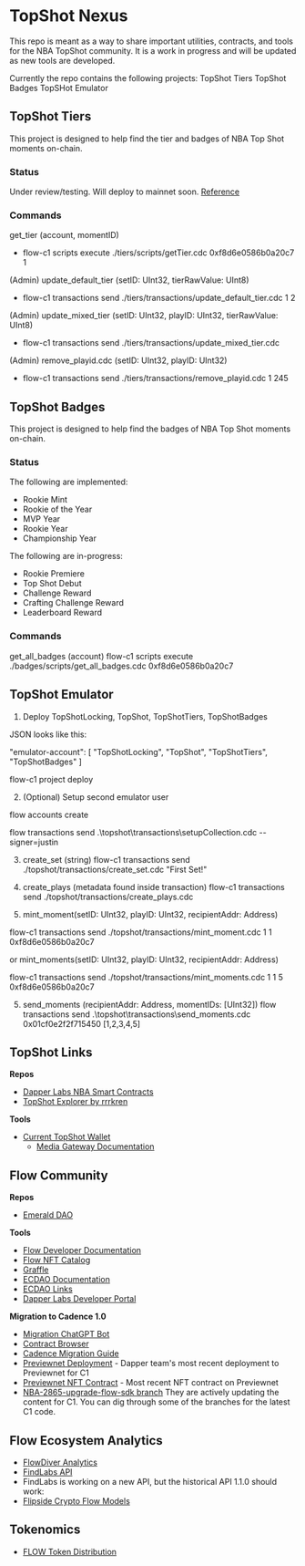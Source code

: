 # TopShot Nexus

This repo is meant as a way to share important utilities, contracts, and tools for the NBA TopShot community. It is a work in progress and will be updated as new tools are developed.

Currently the repo contains the following projects:
TopShot Tiers
TopShot Badges
TopSHot Emulator

## TopShot Tiers

This project is designed to help find the tier and badges of NBA Top Shot moments on-chain.

### Status

Under review/testing. Will deploy to mainnet soon.
[Reference](./TIERS.md)

### Commands

get_tier (account, momentID)

- flow-c1 scripts execute ./tiers/scripts/getTier.cdc 0xf8d6e0586b0a20c7 1

(Admin) update_default_tier (setID: UInt32, tierRawValue: UInt8)

- flow-c1 transactions send ./tiers/transactions/update_default_tier.cdc 1 2

(Admin) update_mixed_tier (setID: UInt32, playID: UInt32, tierRawValue: UInt8)

- flow-c1 transactions send ./tiers/transactions/update_mixed_tier.cdc

(Admin) remove_playid.cdc (setID: UInt32, playID: UInt32)

- flow-c1 transactions send ./tiers/transactions/remove_playid.cdc 1 245

## TopShot Badges

This project is designed to help find the badges of NBA Top Shot moments on-chain.

### Status

The following are implemented:

- Rookie Mint
- Rookie of the Year
- MVP Year
- Rookie Year
- Championship Year

The following are in-progress:

- Rookie Premiere
- Top Shot Debut
- Challenge Reward
- Crafting Challenge Reward
- Leaderboard Reward

### Commands

get_all_badges (account)
flow-c1 scripts execute ./badges/scripts/get_all_badges.cdc 0xf8d6e0586b0a20c7

## TopShot Emulator

1. Deploy TopShotLocking, TopShot, TopShotTiers, TopShotBadges

JSON looks like this:

"emulator-account": [
"TopShotLocking",
"TopShot",
"TopShotTiers",
"TopShotBadges"
]

flow-c1 project deploy

2. (Optional) Setup second emulator user

flow accounts create

flow transactions send .\topshot\transactions\setupCollection.cdc --signer=justin

3. create_set (string)
   flow-c1 transactions send ./topshot/transactions/create_set.cdc "First Set!"

4. create_plays (metadata found inside transaction)
   flow-c1 transactions send ./topshot/transactions/create_plays.cdc

5. mint_moment(setID: UInt32, playID: UInt32, recipientAddr: Address)

flow-c1 transactions send ./topshot/transactions/mint_moment.cdc 1 1 0xf8d6e0586b0a20c7

or mint_moments(setID: UInt32, playID: UInt32, recipientAddr: Address)

flow-c1 transactions send ./topshot/transactions/mint_moments.cdc 1 1 5 0xf8d6e0586b0a20c7

5. send_moments (recipientAddr: Address, momentIDs: [UInt32])
   flow transactions send .\topshot\transactions\send_moments.cdc 0x01cf0e2f2f715450 [1,2,3,4,5]

## TopShot Links

**Repos**

- [Dapper Labs NBA Smart Contracts](https://github.com/dapperlabs/nba-smart-contracts)
- [TopShot Explorer by rrrkren](https://github.com/rrrkren/topshot-explorer)

**Tools**

- [Current TopShot Wallet](https://flow-view-source.com/mainnet/account/0x0b2a3299cc857e29/contract/TopShot)
  - [Media Gateway Documentation](https://developers.nbatopshot.com/docs/Media%20Gateway/index.html)

## Flow Community

**Repos**

- [Emerald DAO](https://github.com/emerald-dao)

**Tools**

- [Flow Developer Documentation](https://developers.flow.com/)
- [Flow NFT Catalog](https://www.flow-nft-catalog.com/)
- [Graffle](https://www.graffle.io/)
- [ECDAO Documentation](https://docs.ecdao.org/)
- [ECDAO Links](https://link.ecdao.org/)
- [Dapper Labs Developer Portal](https://developers.dapperlabs.com/)

**Migration to Cadence 1.0**

- [Migration ChatGPT Bot](https://chatgpt.com/g/g-lt4a6jvfj-flow-cadence-1-0-migration-helper)
- [Contract Browser](https://contractbrowser.com/)
- [Cadence Migration Guide](https://cadence-lang.org/docs/cadence-migration-guide)
- [Previewnet Deployment](https://previewnet.flowdiver.io/account/0x31c25c145e66dbe9) - Dapper team's most recent deployment to Previewnet for C1
- [Previewnet NFT Contract](https://previewnet.flowdiver.io/contract/A.002bb351357cf238.NonFungibleToken?tab=deployments) - Most recent NFT contract on Previewnet
- [NBA-2865-upgrade-flow-sdk branch](https://github.com/dapperlabs/nba-smart-contracts/tree/judez/NBA-2865-upgrade-flow-sdk/transactions/admin)
  They are actively updating the content for C1. You can dig through some of the branches for the latest C1 code.

## Flow Ecosystem Analytics

- [FlowDiver Analytics](https://www.flowdiver.io/analytics?interval=1Y)
- [FindLabs API](https://findonflow.github.io/findlabs-api/)
- FindLabs is working on a new API, but the historical API 1.1.0 should work:
- [Flipside Crypto Flow Models](https://flipsidecrypto.github.io/flow-models/#!/overview/flow_models)

## Tokenomics

- [FLOW Token Distribution](https://flow.com/token-distribution)
